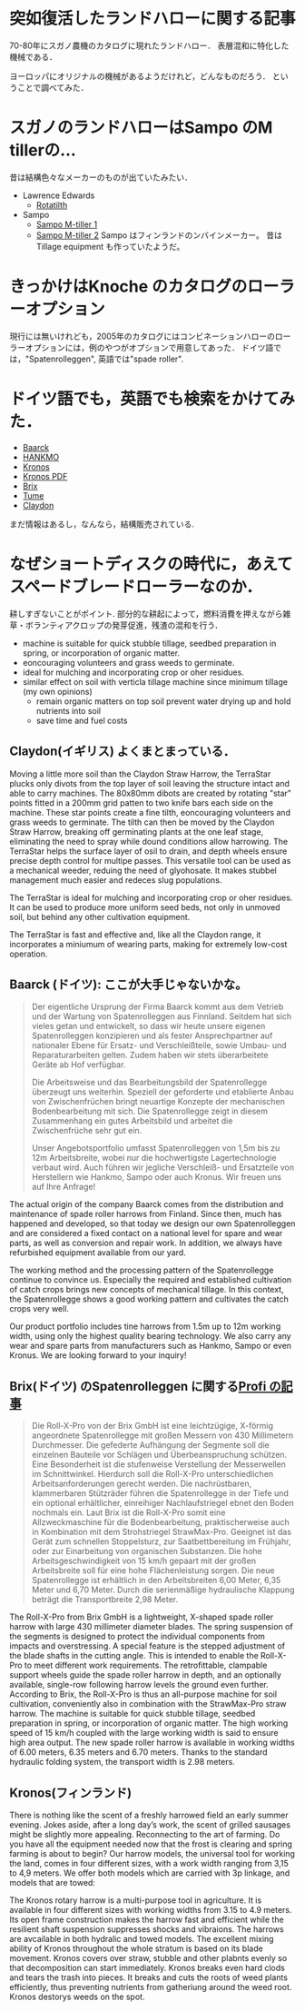 # 突如復活したランドハローに関する記事

70-80年にスガノ農機のカタログに現れたランドハロー．
表層混和に特化した機械である．

ヨーロッパにオリジナルの機械があるようだけれど，どんなものだろう．
ということで調べてみた．

# スガノのランドハローはSampo のM tillerの...

昔は結構色々なメーカーのものが出ていたみたい．
- Lawrence Edwards
    - [Rotatilth](https://www.agrimanuals.com/lawrence-edwards--rotatilth-high-speed-rotary-harrow-brochure-42090-p.asp)
- Sampo
    - [Sampo M-tiller 1](https://www.agrimanuals.com/sampo-m-tiller-brochure-1303-p.asp)
    - [Sampo M-tiller 2](https://www.agrimanuals.com/sampo---m-tiller-brochure-4846-p.asp)
Sampo はフィンランドのンバインメーカー。
昔はTillage equipment も作っていたようだ。

# きっかけはKnoche のカタログのローラーオプション

現行には無いけれども，2005年のカタログにはコンビネーションハローのローラーオプションには，例のやつがオプションで用意してあった．
ドイツ語では，"Spatenrolleggen", 英語では"spade roller". 

# ドイツ語でも，英語でも検索をかけてみた．
- [Baarck](https://www.baarck-technik.de/start/produkte/spatenrolleggen/)
- [HANKMO](https://www.a-t-g.at/HANKMO-Spatenrolleneggen.100.0.html)
- [Kronos](https://kronos.fi/de/aktuelles/kronos-spatenrollegge-ihr-universalgeraet/)
- [Kronos PDF](https://kronos.fi/wp-content/uploads/2019/11/harvar_de_2014_lores.pdf)
- [Brix](https://brix-scheibeneggen.de/spatenrollegge/roll-x-pro)
- [Tume](https://tumeagri.fi/en/cultivators/harrow-r/)
- [Claydon](https://claydondrill.com/product/6m-terrastar/)

まだ情報はあるし，なんなら，結構販売されている.


# なぜショートディスクの時代に，あえてスペードブレードローラーなのか．
耕しすぎないことがポイント.
部分的な耕起によって，燃料消費を押えながら雑草・ボランティアクロップの発芽促進，残渣の混和を行う．

- machine is suitable for quick stubble tillage, seedbed preparation in spring, or incorporation of organic matter. 
- eoncouraging volunteers and grass weeds to germinate.
- ideal for mulching and incorporating crop or oher residues.
- similar effect on soil with verticla tillage machine since minimum tillage (my own opinions)
    - remain organic matters on top soil prevent water drying up and hold nutrients into soil
    - save time and fuel costs

## Claydon(イギリス)  よくまとまっている．
Moving a little more soil than the Claydon Straw Harrow, the TerraStar plucks only divots from the top layer of soil leaving the structure intact and able to carry machines.
The 80x80mm dibots are created by rotating "star" points fitted in a 200mm grid patten to two knife bars each side on the machine.
These star points create a fine tilth, eoncouraging volunteers and grass weeds to germinate.
The tilth can then be moved by the Claydon Straw Harrow, breaking off germinating plants at the one leaf stage, eliminating the need to spray while dound conditions allow harrowing.
The TerraStar helps the surface layer of osil to drain, and depth wheels ensure precise depth control for multipe passes.
This versatile tool can be used as a mechanical weeder, reduing the need of glyohosate.
It makes stubbel management much easier and redeces slug populations.

The TerraStar is ideal for mulching and incorporating crop or oher residues.
It can be used to produce more uniform seed beds, not only in unmoved soil, but behind any other cultivation equipment.

The TerraStar is fast and effective and, like all the Claydon range, it incorporates a miniumum of wearing parts, making for extremely low-cost  operation.

## Baarck (ドイツ): ここが大手じゃないかな。
> Der eigentliche Ursprung der Firma Baarck kommt aus dem Vetrieb und der Wartung von Spatenrolleggen aus Finnland. 
> Seitdem hat sich vieles getan und entwickelt, so dass wir heute unsere eigenen Spatenrolleggen konzipieren und als fester Ansprechpartner auf nationaler Ebene für Ersatz- und Verschleißteile, sowie Umbau- und Reparaturarbeiten gelten. 
> Zudem haben wir stets überarbeitete Geräte ab Hof verfügbar.
> 
> Die Arbeitsweise und das Bearbeitungsbild der Spatenrollegge überzeugt uns weiterhin. 
> Speziell der geforderte und etablierte Anbau von Zwischenfrüchen bringt neuartige Konzepte der mechanischen Bodenbearbeitung mit sich. 
> Die Spatenrollegge zeigt in diesem Zusammenhang ein gutes Arbeitsbild und arbeitet die Zwischenfrüche sehr gut ein.
> 
> Unser Angebotsportfolio umfasst Spatenrolleggen von 1,5m bis zu 12m Arbeitsbreite, wobei nur die hochwertigste Lagertechnologie verbaut wird. 
> Auch führen wir jegliche Verschleiß- und Ersatzteile von Herstellern wie Hankmo, Sampo oder auch Kronus. 
> Wir freuen uns auf Ihre Anfrage!

The actual origin of the company Baarck comes from the distribution and maintenance of spade roller harrows from Finland. 
Since then, much has happened and developed, so that today we design our own Spatenrolleggen and are considered a fixed contact on a national level for spare and wear parts, as well as conversion and repair work. 
In addition, we always have refurbished equipment available from our yard.

The working method and the processing pattern of the Spatenrollegge continue to convince us. 
Especially the required and established cultivation of catch crops brings new concepts of mechanical tillage. 
In this context, the Spatenrollegge shows a good working pattern and cultivates the catch crops very well.

Our product portfolio includes tine harrows from 1.5m up to 12m working width, using only the highest quality bearing technology. 
We also carry any wear and spare parts from manufacturers such as Hankmo, Sampo or even Kronus. 
We are looking forward to your inquiry!

## Brix(ドイツ) のSpatenrolleggen に関する[Profi の記事](https://www.profi.de/aktuell/neuheiten/brix-roll-x-pro-11744104.html)

> Die Roll-X-Pro von der Brix GmbH ist eine leichtzügige, X-förmig angeordnete Spatenrollegge mit großen Messern von 430 Millimetern Durchmesser.
> Die gefederte Aufhängung der Segmente soll die einzelnen Bauteile vor Schlägen und Überbeanspruchung schützen.
> Eine Besonderheit ist die stufenweise Verstellung der Messerwellen im Schnittwinkel.
> Hierdurch soll die Roll-X-Pro unterschiedlichen Arbeitsanforderungen gerecht werden.
> Die nachrüstbaren, klammerbaren Stützräder führen die Spatenrollegge in der Tiefe und ein optional erhältlicher, einreihiger Nachlaufstriegel ebnet den Boden nochmals ein. 
> Laut Brix ist die Roll-X-Pro somit eine Allzweckmaschine für die Bodenbearbeitung, praktischerweise auch in Kombination mit dem Strohstriegel StrawMax-Pro.
> Geeignet ist das Gerät zum schnellen Stoppelsturz, zur Saatbettbereitung im Frühjahr, oder zur Einarbeitung von organischen Substanzen. 
> Die hohe Arbeitsgeschwindigkeit von 15 km/h gepaart mit der großen Arbeitsbreite soll für eine hohe Flächenleistung sorgen.
> Die neue Spatenrollegge ist erhältlich in den Arbeitsbreiten 6,00 Meter, 6,35 Meter und 6,70 Meter. Durch die serienmäßige hydraulische Klappung beträgt die Transportbreite 2,98 Meter.

The Roll-X-Pro from Brix GmbH is a lightweight, X-shaped spade roller harrow with large 430 millimeter diameter blades.
The spring suspension of the segments is designed to protect the individual components from impacts and overstressing.
A special feature is the stepped adjustment of the blade shafts in the cutting angle.
This is intended to enable the Roll-X-Pro to meet different work requirements.
The retrofittable, clampable support wheels guide the spade roller harrow in depth, and an optionally available, single-row following harrow levels the ground even further. 
According to Brix, the Roll-X-Pro is thus an all-purpose machine for soil cultivation, conveniently also in combination with the StrawMax-Pro straw harrow.
The machine is suitable for quick stubble tillage, seedbed preparation in spring, or incorporation of organic matter. 
The high working speed of 15 km/h coupled with the large working width is said to ensure high area output.
The new spade roller harrow is available in working widths of 6.00 meters, 6.35 meters and 6.70 meters. 
Thanks to the standard hydraulic folding system, the transport width is 2.98 meters.

## Kronos(フィンランド) 

There is nothing like the scent of a freshly harrowed field an early summer evening.
Jokes aside, after a long day’s work, the scent of grilled sausages might be slightly more appealing.
Reconnecting to the art of farming.
Do you have all the equipment needed now that the frost is clearing and spring farming is about to begin?
Our harrow models, the universal tool for working the land, comes in four different sizes, with a work width ranging from 3,15 to 4,9 meters.
We offer both models which are carried with 3p linkage, and models that are towed:

The Kronos rotary harrow is a multi-purpose tool in agriculture.
It is available in four different sizes with working widths from 3.15 to 4.9 meters.
Its open frame construction makes the harrow fast and efficient while the resilient shaft suspension suppresses shocks and vibraions.
The harrows are avcailable in both hydralic and towed models.
The excellent mixing ability of Kronos throughout the whole stratum is based on its blade movement.
Kronos covers over straw, stubble and other plabnts evenly so that decomposition can start immediately.
Kronos breaks even hard clods and tears the trash into pieces.
It breaks and cuts the roots of weed plants efficiently, thus preventing nutrients from gatheriung around the weed root.
Kronos destorys weeds on the spot.



